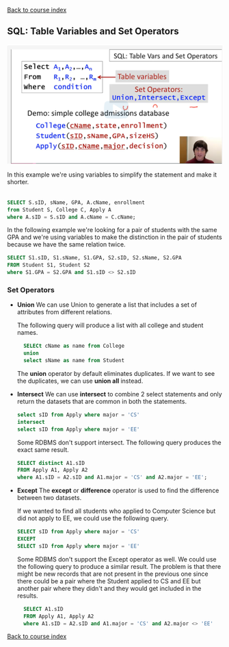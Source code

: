 [Back to course index](./index.md)

## SQL: Table Variables and Set Operators

![Table Variables](.//assets/table-variables-first.png)

In this example we're using variables to simplify the statement and make it shorter.

```SQL

SELECT S.sID, sName, GPA, A.cName, enrollment
from Student S, College C, Apply A
where A.sID = S.sID and A.cName = C.cName;

```

In the following example we're looking for a pair of students with the same GPA and we're using variables to make the distinction in the pair of students because we have the same relation twice.

```SQL
SELECT S1.sID, S1.sName, S1.GPA, S2.sID, S2.sName, S2.GPA
FROM Student S1, Student S2
where S1.GPA = S2.GPA and S1.sID <> S2.sID
```

### Set Operators

- **Union**
  We can use Union to generate a list that includes a set of attributes from different relations.

  The following query will produce a list with all college and student names.

  ```SQL
    SELECt cName as name from College
    union
    select sName as name from Student
  ```

  The **union** operator by default eliminates duplicates. If we want to see the duplicates, we can use **union all** instead.

- **Intersect**
  We can use **intersect** to combine 2 select statements and only return the datasets that are common in both the statements.

  ```SQL
  select sID from Apply where major = 'CS'
  intersect
  select sID from Apply where major = 'EE'
  ```

  Some RDBMS don't support intersect. The following query produces the exact same result.

  ```SQL
  SELECT distinct A1.sID
  FROM Apply A1, Apply A2
  where A1.sID = A2.sID and A1.major = 'CS' and A2.major = 'EE';
  ```

- **Except**
  The **except** or **difference** operator is used to find the difference between two datasets.

  If we wanted to find all students who applied to Computer Science but did not apply to EE, we could use the following query.

  ```SQL
  SELECT sID from Apply where major = 'CS'
  EXCEPT
  SELECT sID from Apply where major = 'EE'
  ```

  Some RDBMS don't support the Except operator as well. We could use the following query to produce a similar result. The problem is that there might be new records that are not present in the previous one since there could be a pair where the Student applied to CS and EE but another pair where they didn't and they would get included in the results.

  ```SQL
    SELECT A1.sID
    FROM Apply A1, Apply A2
    where A1.sID = A2.sID and A1.major = 'CS' and A2.major <> 'EE'
  ```

[Back to course index](./index.md)
